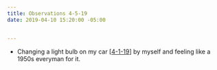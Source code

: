 ```yaml
---
title: Observations 4-5-19
date: 2019-04-10 15:20:00 -05:00


---
```


- Changing a light bulb on my car [[4-1-19](https://spencertweedy.com/observations/040119.html)] by myself and feeling like a 1950s everyman for it.